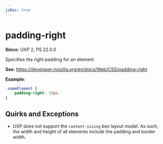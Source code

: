 ```yaml
---
jsDoc: true
---
```

# padding-right

**Since:**  UXP 2, PS 22.0.0

Specifies the right padding for an element.

**See**: https://developer.mozilla.org/en/docs/Web/CSS/padding-right

**Example**:

```css
.someElement {
    padding-right: 10px;
}
```

## Quirks and Exceptions

* UXP does not support the `content-sizing` box layout model. As such, the width and height of all elements include the padding and border width.